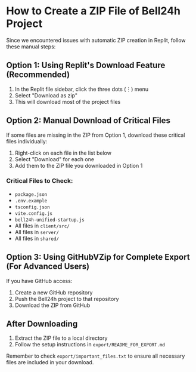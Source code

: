 # How to Create a ZIP File of Bell24h Project

Since we encountered issues with automatic ZIP creation in Replit, follow these manual steps:

## Option 1: Using Replit's Download Feature (Recommended)

1. In the Replit file sidebar, click the three dots (⋮) menu
2. Select "Download as zip"
3. This will download most of the project files

## Option 2: Manual Download of Critical Files

If some files are missing in the ZIP from Option 1, download these critical files individually:

1. Right-click on each file in the list below
2. Select "Download" for each one
3. Add them to the ZIP file you downloaded in Option 1

### Critical Files to Check:
- `package.json`
- `.env.example`
- `tsconfig.json`
- `vite.config.js`
- `bell24h-unified-startup.js`
- All files in `client/src/`
- All files in `server/`
- All files in `shared/`

## Option 3: Using GitHubVZip for Complete Export (For Advanced Users)

If you have GitHub access:

1. Create a new GitHub repository
2. Push the Bell24h project to that repository
3. Download the ZIP from GitHub

## After Downloading

1. Extract the ZIP file to a local directory
2. Follow the setup instructions in `export/README_FOR_EXPORT.md`

Remember to check `export/important_files.txt` to ensure all necessary files are included in your download.
